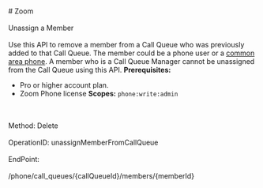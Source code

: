 <br>#     Zoom</br>
<br>Unassign a Member</br>
<br>Use this API to remove a member from a Call Queue who was previously added to that Call Queue. The member could be a phone user or a [common area phone](https://support.zoom.us/hc/en-us/articles/360028516231-Managing-Common-Area-Phones). A member who is a Call Queue Manager cannot be unassigned from the Call Queue using this API. 
**Prerequisites:**
* Pro or higher account plan.
* Zoom Phone license
**Scopes:** `phone:write:admin` 

</br>
<br>Method: Delete</br>
<br>OperationID: unassignMemberFromCallQueue</br>
<br>EndPoint:</br>
<br>/phone/call_queues/{callQueueId}/members/{memberId}</br>
